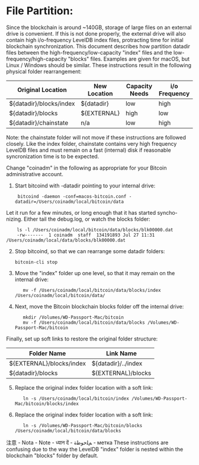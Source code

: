 # File Partition:
Since the blockchain is around ~140GB, storage of large files on an external drive is convenient.  If this is not done properly, the external drive will also contain high i/o-frequency LevelDB index files, protracting time for initial blockchain synchronization. This document describes how partition datadir files between the high-frequency/low-capacity "index" files and the low-frequency/high-capacity "blocks" files. Examples are given for macOS, but Linux / Windows should be similar. These instructions result in the following physical folder rearrangement:

| Original Location       | New Location | Capacity Needs | i/o Frequency  |
| ----------------------- | ------------ | -------------- | -------------- |
| ${datadir}/blocks/index | ${datadir}   | low            | high           |
| ${datadir}/blocks       | ${EXTERNAL}  | high           | low            |
| ${datadir}/chainstate   | n/a          | low            | high           |

Note: the chainstate folder will not move if these instructions are followed closely.  Like the index folder, chainstate contains very high frequency LevelDB files and must remain on a fast (internal) disk if reasonable syncronization time is to be expected.

Change "coinadm" in the following as appropriate for your Bitcoin administrative account.

1) Start bitcoind with -datadir pointing to your internal drive:

        bitcoind -daemon -conf=macos-bitcoin.conf -datadir=/Users/coinadm/local/bitcoin/data

Let it run for a few minutes, or long enough that it has started syncho-
   nizing.  Either tail the debug.log, or watch the blocks folder:
   
        ls -l /Users/coinadm/local/bitcoin/data/blocks/blk00000.dat
        -rw-------  1 coinadm  staff  134191893 Jul 27 11:31 /Users/coinadm/local/data/blocks/blk00000.dat

2) Stop bitcoind, so that we can rearrange some datadir folders:

       bitcoin-cli stop

3) Move the "index" folder up one level, so that it may remain on the internal drive: 
      
          mv -f /Users/coinadm/local/bitcoin/data/blocks/index /Users/coinadm/local/bitcoin/data/

4) Next, move the Bitcoin blockchain blocks folder off the internal drive:
   
          mkdir /Volumes/WD-Passport-Mac/bitcoin 
          mv -f /Users/coinadm/local/bitcoin/data/blocks /Volumes/WD-Passport-Mac/bitcoin 

Finally, set up soft links to restore the original folder structure:
   
| Folder Name              | Link Name           |
| ------------------------ | ------------------- |
| ${EXTERNAL}/blocks/index | ${datadir}/../index |
| ${datadir}/blocks        | ${EXTERNAL}/blocks  |

5) Replace the original index folder location with a soft link:
      
          ln -s /Users/coinadm/local/bitcoin/index /Volumes/WD-Passport-Mac/bitcoin/blocks/index 

6) Replace the original index folder location with a soft link:
      
          ln -s /Volumes/WD-Passport-Mac/bitcoin/blocks /Users/coinadm/local/bitcoin/data/blocks

 注意 - Nota - Note - ध्यान दें - ﻢﻠﺣﻮﻇﺓ - метка 
These instructions are confusing due to the way the LevelDB "index" folder is nested within the blockchain "blocks" folder by default.
